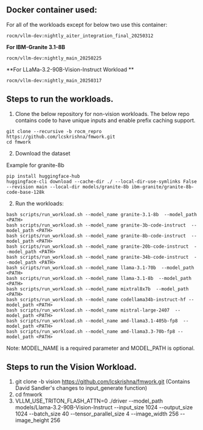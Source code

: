 ## Docker container used:

For all of the workloads except for below two use this container:
```
rocm/vllm-dev:nightly_aiter_integration_final_20250312
```

**For IBM-Granite 3.1-8B** 

```rocm/vllm-dev:nightly_main_20250225```


**For LLaMa-3.2-90B-Vision-Instruct Workload **

```rocm/vllm-dev:nightly_main_20250317```

## Steps to run the workloads.

1. Clone the below repository for non-vision workloads. 
The below repo contains code to have unique inputs and enable prefix caching support. 

```
git clone --recursive -b rocm_repro https://github.com/lcskrishna/fmwork.git
cd fmwork
```

2. Download the dataset

Example for granite-8b


```
pip install huggingface-hub
huggingface-cli download --cache-dir ./ --local-dir-use-symlinks False --revision main --local-dir models/granite-8b ibm-granite/granite-8b-code-base-128k
```

2. Run the workloads:

```
bash scripts/run_workload.sh --model_name granite-3.1-8b  --model_path <PATH>
bash scripts/run_workload.sh --model_name granite-3b-code-instruct  --model_path <PATH>
bash scripts/run_workload.sh --model_name granite-8b-code-instruct  --model_path <PATH>
bash scripts/run_workload.sh --model_name granite-20b-code-instruct  --model_path <PATH>
bash scripts/run_workload.sh --model_name granite-34b-code-instruct  --model_path <PATH>
bash scripts/run_workload.sh --model_name llama-3.1-70b  --model_path <PATH>
bash scripts/run_workload.sh --model_name llama-3.1-8b  --model_path <PATH>
bash scripts/run_workload.sh --model_name mixtral8x7b  --model_path <PATH>
bash scripts/run_workload.sh --model_name codellama34b-instruct-hf --model_path <PATH>
bash scripts/run_workload.sh --model_name mistral-large-2407  --model_path <PATH>
bash scripts/run_workload.sh --model_name amd-llama3.1-405b-fp8  --model_path <PATH>
bash scripts/run_workload.sh --model_name amd-llama3.3-70b-fp8 --model_path <PATH>
```

Note: MODEL_NAME is a required parameter and MODEL_PATH is optional.



## Steps to run the Vision Workload.

1. git clone -b vision https://github.com/lcskrishna/fmwork.git (Contains David Sandler's changes to input_generate function)
2. cd fmwork
3. VLLM_USE_TRITON_FLASH_ATTN=0 ./driver --model_path models/Llama-3.2-90B-Vision-Instruct --input_size 1024 --output_size 1024  --batch_size 40  --tensor_parallel_size 4  --image_width 256 --image_height 256 
